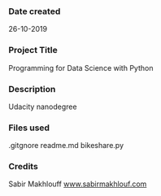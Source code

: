 ### Date created
26-10-2019

### Project Title
Programming for Data Science with Python

### Description
Udacity nanodegree

### Files used
.gitgnore
readme.md
bikeshare.py

### Credits
Sabir Makhlouff
www.sabirmakhlouf.com
